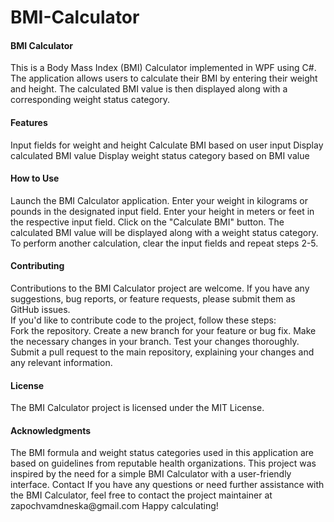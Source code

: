 # BMI-Calculator

<b><h4>BMI Calculator</h4></b>

This is a Body Mass Index (BMI) Calculator implemented in WPF using C#. The application allows users to calculate their BMI 
by entering their weight and height. The calculated BMI value is then displayed along with a corresponding weight status category.
</br>
<b><h4>Features</h4></b>
Input fields for weight and height
Calculate BMI based on user input
Display calculated BMI value
Display weight status category based on BMI value

<b><h4>How to Use</h4></b>

Launch the BMI Calculator application.
Enter your weight in kilograms or pounds in the designated input field.
Enter your height in meters or feet in the respective input field.
Click on the "Calculate BMI" button.
The calculated BMI value will be displayed along with a weight status category.
To perform another calculation, clear the input fields and repeat steps 2-5.

<b><h4>Contributing</h4></b>
Contributions to the BMI Calculator project are welcome. If you have any suggestions, bug reports, or feature requests, please submit them as GitHub issues.
</br>
If you'd like to contribute code to the project, follow these steps:
<br/>
Fork the repository.
Create a new branch for your feature or bug fix.
Make the necessary changes in your branch.
Test your changes thoroughly.
Submit a pull request to the main repository, explaining your changes and any relevant information.
</br>
<b><h4>License</h4></b>
The BMI Calculator project is licensed under the MIT License.

<h4><b>Acknowledgments</h4></b>
The BMI formula and weight status categories used in this application are based on guidelines from reputable health organizations.
This project was inspired by the need for a simple BMI Calculator with a user-friendly interface.
Contact
If you have any questions or need further assistance with the BMI Calculator, feel free to contact the project maintainer at zapochvamdneska@gmail.com
Happy calculating!

